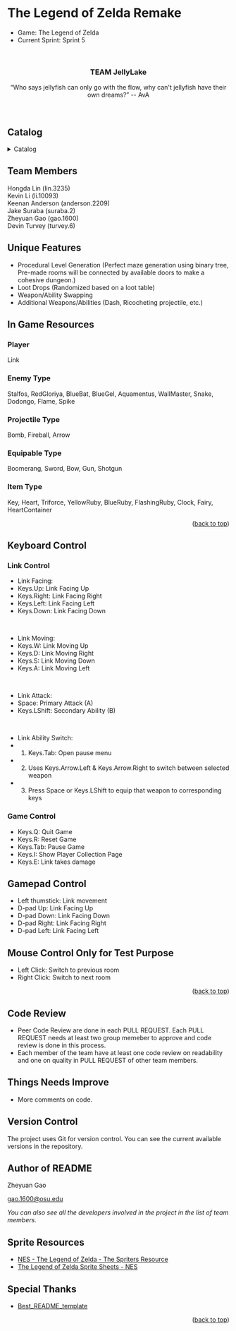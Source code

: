 # The Legend of Zelda Remake

* Game: The Legend of Zelda
* Current Sprint: Sprint 5
<!-- PROJECT SHIELDS -->

<br />

  <h3 align="center">TEAM JellyLake</h3>
  <p align="center">
    “Who says jellyfish can only go with the flow, why can't jellyfish have their own dreams?” -- AvA
    <br />
    <br />
    <br />
  </p>

</p>

<div id="top"></div>
 
 
## Catalog

<details>
  <summary>Catalog</summary>
  <ol>
    <li><a href="#Team-Members">Team Members</a></li>
    <li>
      <a href="#Team-Member-Assignment">Team Member Assignment</a>
    </li>
    <li>
      <a href="#Unique-Features">Unique Features</a>
    </li>
    <li>
      <a href="#In-Game-Resources">In Game Resources</a>
      <ul>
        <li><a href="#Player">Player</a></li>
        <li><a href="#Enemy-Type">Enemy Type</a></li>
        <li><a href="#Projectile-Type">Projectile Type</a></li>
        <li><a href="#Equipable-Type">Equipable Type</a></li>
        <li><a href="#Item-Type">Item Type</a></li>
      </ul>
    </li>
    <li>
      <a href="#Keyboard-Control">Keyboard Control</a>
      <ul>
        <li><a href="#Link-Control">Link Control</a></li>
        <li><a href="#Game-Control">Game Control</a></li>
      </ul>
    </li>
    <li><a href="#Gamepad-Control">Gamepad Control</a></li>
    <li><a href="#Mouse-Control-Only-for-Test-Purpose">Mouse Control Only for Test Purpose</a></li>
    <li><a href="#Code-Review">Code Review</a></li>
    <li><a href="#Things-Needs-Improve">Things Needs Improve</a></li>
    <li><a href="#Version-Control">Version Control</a></li>
    <li><a href="#Author-of-README">Author of README</a></li>
    <li><a href="#Sprite-Resources">Sprite Resources</a></li>
    <li><a href="#Special-Thanks">Special Thanks</a></li>    
  </ol>
</details>  


## Team Members

Hongda Lin (lin.3235) <br />
Kevin Li (li.10093) <br />
Keenan Anderson (anderson.2209) <br />
Jake Suraba (suraba.2) <br />
Zheyuan Gao (gao.1600)<br />
Devin Turvey (turvey.6)<br />



## Unique Features

- Procedural Level Generation (Perfect maze generation using binary tree, Pre-made rooms will be connected by available doors to make a cohesive dungeon.) <br />
- Loot Drops (Randomized based on a loot table) <br />
- Weapon/Ability Swapping <br />
- Additional Weapons/Abilities (Dash, Ricocheting projectile, etc.) <br />



## In Game Resources 

### Player
Link

### Enemy Type
Stalfos, RedGloriya, BlueBat, BlueGel, Aquamentus, WallMaster, Snake, Dodongo, Flame, Spike

### Projectile Type
Bomb, Fireball, Arrow

### Equipable Type
Boomerang, Sword, Bow, Gun, Shotgun

### Item Type
Key, Heart, Triforce, YellowRuby, BlueRuby, FlashingRuby, Clock, Fairy, HeartContainer


<p align="right">(<a href="#top">back to top</a>)</p>


## Keyboard Control

### Link Control
* Link Facing:
* Keys.Up: Link Facing Up
* Keys.Right: Link Facing Right
* Keys.Left: Link Facing Left
* Keys.Down: Link Facing Down
<br />

* Link Moving:
* Keys.W: Link Moving Up
* Keys.D: Link Moving Right
* Keys.S: Link Moving Down
* Keys.A: Link Moving Left
<br />

* Link Attack:
* Space: Primary Attack (A)
* Keys.LShift: Secondary Ability (B)
<br />

* Link Ability Switch:
* 1. Keys.Tab: Open pause menu
* 2. Uses Keys.Arrow.Left & Keys.Arrow.Right to switch between selected weapon
* 3. Press Space or Keys.LShift to equip that weapon to corresponding keys



### Game Control
* Keys.Q: Quit Game
* Keys.R: Reset Game
* Keys.Tab: Pause Game
* Keys.I: Show Player Collection Page
* Keys.E: Link takes damage 


## Gamepad Control
* Left thumstick: Link movement
* D-pad Up: Link Facing Up
* D-pad Down: Link Facing Down
* D-pad Right: Link Facing Right
* D-pad Left: Link Facing Left


## Mouse Control Only for Test Purpose
* Left Click: Switch to previous room
* Right Click: Switch to next room 

<p align="right">(<a href="#top">back to top</a>)</p>


## Code Review

* Peer Code Review are done in each PULL REQUEST. Each PULL REQUEST needs at least two group memeber to approve and code review is done in this process.
* Each member of the team have at least one code review on readability and one on quality in PULL REQUEST of other team members. 




## Things Needs Improve

* More comments on code.



## Version Control

The project uses Git for version control. You can see the current available versions in the repository.




## Author of README

Zheyuan Gao

gao.1600@osu.edu

 *You can also see all the developers involved in the project in the list of team members.*

## Sprite Resources

- [NES - The Legend of Zelda - The Spriters Resource](https://www.spriters-resource.com/nes/legendofzelda/)
- [The Legend of Zelda Sprite Sheets - NES](http://www.zeldagalaxy.com/sprites-nes-loz/)


## Special Thanks

- [Best_README_template](https://github.com/shaojintian/Best_README_template)


<p align="right">(<a href="#top">back to top</a>)</p>

<!-- links -->
[your-project-path]:ThasianX/CSE-3902-Project
[contributors-url]: https://github.com/ThasianX/CSE-3902-Project/graphs/contributors
[commits-url]: https://github.com/ThasianX/CSE-3902-Project/commits
[projects-url]: https://github.com/ThasianX/CSE-3902-Project/projects
[insights-url]: https://github.com/ThasianX/CSE-3902-Project/pulse







